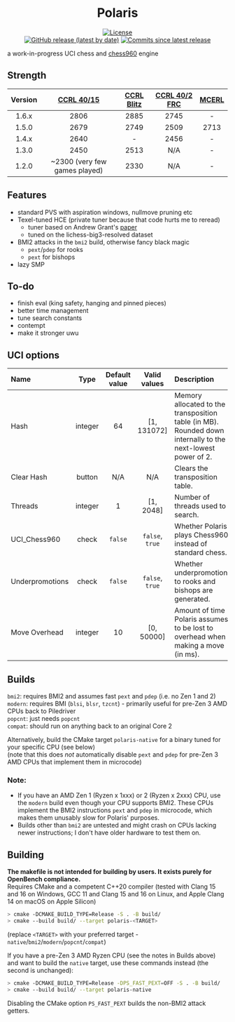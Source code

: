 <div align="center">

# Polaris

[![License](https://img.shields.io/github/license/Ciekce/Polaris?style=for-the-badge)](https://github.com/Ciekce/Polaris/blob/main/LICENSE)  
[![GitHub release (latest by date)](https://img.shields.io/github/v/release/Ciekce/Polaris?style=for-the-badge)](https://github.com/Ciekce/Polaris/releases/latest)
[![Commits since latest release](https://img.shields.io/github/commits-since/Ciekce/Polaris/latest?style=for-the-badge)](https://github.com/Ciekce/Polaris/commits/main)

</div>

a work-in-progress UCI chess and [chess960](https://en.wikipedia.org/wiki/Fischer_random_chess) engine

## Strength
| Version | [CCRL 40/15](https://www.computerchess.org.uk/ccrl/4040/) | [CCRL Blitz](https://www.computerchess.org.uk/ccrl/404/) | [CCRL 40/2 FRC](https://www.computerchess.org.uk/ccrl/404FRC/) | [MCERL](https://www.chessengeria.com/mcerl) |
|:-------:|:---------------------------------------------------------:|:--------------------------------------------------------:|:--------------------------------------------------------------:|:-------------------------------------------:|
|  1.6.x  |                           2806                            |                           2885                           |                              2745                              |                      -                      |
|  1.5.0  |                           2679                            |                           2749                           |                              2509                              |                    2713                     |
|  1.4.x  |                           2640                            |                            -                             |                              2456                              |                      -                      |
|  1.3.0  |                           2450                            |                           2513                           |                              N/A                               |                      -                      |
|  1.2.0  |               ~2300 (very few games played)               |                           2330                           |                              N/A                               |                      -                      |

## Features
- standard PVS with aspiration windows, nullmove pruning etc
- Texel-tuned HCE (private tuner because that code hurts me to reread)
  - tuner based on Andrew Grant's [paper](https://github.com/AndyGrant/Ethereal/blob/master/Tuning.pdf)
  - tuned on the lichess-big3-resolved dataset
- BMI2 attacks in the `bmi2` build, otherwise fancy black magic
  - `pext`/`pdep` for rooks
  - `pext` for bishops
- lazy SMP

## To-do
- finish eval (king safety, hanging and pinned pieces)
- better time management
- tune search constants
- contempt
- make it stronger uwu

## UCI options
| Name            |  Type   | Default value |  Valid values   | Description                                                                                                     |
|:----------------|:-------:|:-------------:|:---------------:|:----------------------------------------------------------------------------------------------------------------|
| Hash            | integer |      64       |   [1, 131072]   | Memory allocated to the transposition table (in MB). Rounded down internally to the next-lowest power of 2.     |
| Clear Hash      | button  |      N/A      |       N/A       | Clears the transposition table.                                                                                 |
| Threads         | integer |       1       |    [1, 2048]    | Number of threads used to search.                                                                               |
| UCI_Chess960    |  check  |    `false`    | `false`, `true` | Whether Polaris plays Chess960 instead of standard chess.                                                       |
| Underpromotions |  check  |    `false`    | `false`, `true` | Whether underpromotions to rooks and bishops are generated.                                                     |
| Move Overhead   | integer |      10       |   [0, 50000]    | Amount of time Polaris assumes to be lost to overhead when making a move (in ms).                               |

## Builds
`bmi2`: requires BMI2 and assumes fast `pext` and `pdep` (i.e. no Zen 1 and 2)  
`modern`: requires BMI (`blsi`, `blsr`, `tzcnt`) - primarily useful for pre-Zen 3 AMD CPUs back to Piledriver  
`popcnt`: just needs `popcnt`  
`compat`: should run on anything back to an original Core 2

Alternatively, build the CMake target `polaris-native` for a binary tuned for your specific CPU (see below)  
(note that this does *not* automatically disable `pext` and `pdep` for pre-Zen 3 AMD CPUs that implement them in microcode)

### Note:  
- If you have an AMD Zen 1 (Ryzen x 1xxx) or 2 (Ryzen x 2xxx) CPU, use the `modern` build even though your CPU supports BMI2. These CPUs implement the BMI2 instructions `pext` and `pdep` in microcode, which makes them unusably slow for Polaris' purposes. 
- Builds other than `bmi2` are untested and might crash on CPUs lacking newer instructions; I don't have older hardware to test them on.

## Building
**The makefile is not intended for building by users. It exists purely for OpenBench compliance.**  
Requires CMake and a competent C++20 compiler (tested with Clang 15 and 16 on Windows, GCC 11 and Clang 15 and 16 on Linux, and Apple Clang 14 on macOS on Apple Silicon)
```bash
> cmake -DCMAKE_BUILD_TYPE=Release -S . -B build/
> cmake --build build/ --target polaris-<TARGET>
```
(replace `<TARGET>` with your preferred target - `native`/`bmi2`/`modern`/`popcnt`/`compat`)

If you have a pre-Zen 3 AMD Ryzen CPU (see the notes in Builds above) and want to build the `native` target, use these commands instead (the second is unchanged):
```bash
> cmake -DCMAKE_BUILD_TYPE=Release -DPS_FAST_PEXT=OFF -S . -B build/
> cmake --build build/ --target polaris-native
```
Disabling the CMake option `PS_FAST_PEXT` builds the non-BMI2 attack getters.
